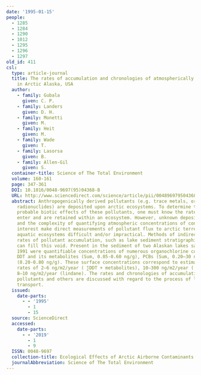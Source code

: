 ```yaml
---
date: '1995-01-15'
people:
  - 1285
  - 1284
  - 1290
  - 1012
  - 1295
  - 1296
  - 1297
old_id: 411
csl:
  type: article-journal
  title: The rates of accumulation and chronologies of atmospherically derived pollutants
    in Arctic Alaska, USA
  author:
    - family: Gubala
      given: C. P.
    - family: Landers
      given: D. H.
    - family: Monetti
      given: M.
    - family: Heit
      given: M.
    - family: Wade
      given: T.
    - family: Lasorsa
      given: B.
    - family: Allen-Gil
      given: S.
  container-title: Science of The Total Environment
  volume: 160-161
  page: 347-361
  DOI: 10.1016/0048-9697(95)04368-B
  URL: http://www.sciencedirect.com/science/article/pii/004896979504368B
  abstract: Anthropogenically derived pollutants (e.g. trace metals, organochlorines,
    radionuclides) are deposited upon arctic ecosystems. To determine the range of
    probable biotic effects of these pollutants, one must know the rate at which they
    enter and are retained within an ecosystem. However, unknown deposition mechanisms
    and the complexity of quantifying atmospheric concentrations of constituents of
    interest make direct measurements of pollutant flux to arctic terrestrial and
    aquatic ecosystems difficult and/or impractical. Methods of indirectly measuring
    rates of pollutant accumulation, such as lake sediment stratigraphic analyses,
    can fill this void. Present in the sediment of two Alaskan lakes sampled in April
    1991 were quantifiable concentrations of numerous organochlorine compounds, including
    DDT and its metabolites (Sum, 0.05-0.60 ng/g), PCBs (Sum, 0.20–30 ng/g), and lindane
    (0.20-0.80 ng/g). These surface concentrations correspond to estimated deposition
    rates of 2–6 ng/m2/year ( ∑DDT + metabolites), 10–300 ng/m2/year ( ∑PCBs), and
    8–10 ng/m2/year (lindane). The rates and chronologies of accumulation of these
    pollutants and others are discussed with regard to the process of long-range atmospheric
    transport.
  issued:
    date-parts:
      - - '1995'
        - 1
        - 15
  source: ScienceDirect
  accessed:
    date-parts:
      - - '2019'
        - 1
        - 9
  ISSN: 0048-9697
  collection-title: Ecological Effects of Arctic Airborne Contaminants
  journalAbbreviation: Science of The Total Environment
---
```

